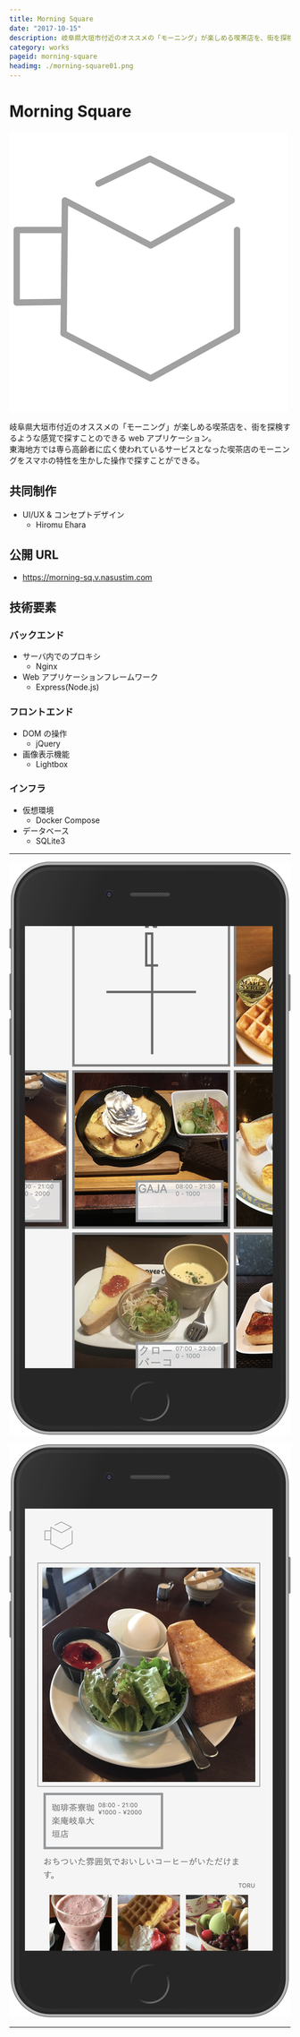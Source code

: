 ```yaml
---
title: Morning Square
date: "2017-10-15"
description: 岐阜県大垣市付近のオススメの「モーニング」が楽しめる喫茶店を、街を探検するような感覚で探すことのできるwebアプリケーション。東海地方では専ら高齢者に広く使われているサービスとなった喫茶店のモーニングをスマホの特性を生かした操作で探すことができる。
category: works
pageid: morning-square
headimg: ./morning-square01.png
---
```


# Morning Square

![](./morning-square-logo.png)

岐阜県大垣市付近のオススメの「モーニング」が楽しめる喫茶店を、街を探検するような感覚で探すことのできる web アプリケーション。  
東海地方では専ら高齢者に広く使われているサービスとなった喫茶店のモーニングをスマホの特性を生かした操作で探すことができる。

## 共同制作

- UI/UX & コンセプトデザイン
  - Hiromu Ehara

## 公開 URL

- https://morning-sq.v.nasustim.com

## 技術要素

### バックエンド

- サーバ内でのプロキシ
  - Nginx
- Web アプリケーションフレームワーク
  - Express(Node.js)

### フロントエンド

- DOM の操作
  - jQuery
- 画像表示機能
  - Lightbox

### インフラ

- 仮想環境
  - Docker Compose
- データベース
  - SQLite3

---

!["Morning Square - 探す画面"](./morning-square02.png "Morning Square - 探す画面")

!["Morning Square - 詳細画面"](./morning-square01.png "Morning Square - 詳細画面")

---

